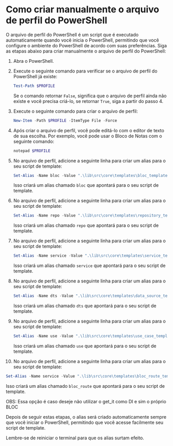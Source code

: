 # Como criar manualmente o arquivo de perfil do PowerShell

O arquivo de perfil do PowerShell é um script que é executado automaticamente quando você inicia o PowerShell, permitindo que você configure o ambiente do PowerShell de acordo com suas preferências. Siga as etapas abaixo para criar manualmente o arquivo de perfil do PowerShell:

1. Abra o PowerShell.

2. Execute o seguinte comando para verificar se o arquivo de perfil do PowerShell já existe:
   ```powershell
   Test-Path $PROFILE
   ```

   Se o comando retornar `False`, significa que o arquivo de perfil ainda não existe e você precisa criá-lo, se retornar `True`, siga a partir do passo 4.

3. Execute o seguinte comando para criar o arquivo de perfil:
   ```powershell
   New-Item -Path $PROFILE -ItemType File -Force
   ```

4. Após criar o arquivo de perfil, você pode editá-lo com o editor de texto de sua escolha. Por exemplo, você pode usar o Bloco de Notas com o seguinte comando:
   ```powershell
   notepad $PROFILE
   ```

5. No arquivo de perfil, adicione a seguinte linha para criar um alias para o seu script de template:
   ```powershell
   Set-Alias -Name bloc -Value ".\lib\src\core\templates\bloc_template.ps1"
   ```

   Isso criará um alias chamado `bloc` que apontará para o seu script de template.

6. No arquivo de perfil, adicione a seguinte linha para criar um alias para o seu script de template:
   ```powershell
   Set-Alias -Name repo -Value ".\lib\src\core\templates\repository_template.ps1"
   ```

   Isso criará um alias chamado `repo` que apontará para o seu script de template.

7. No arquivo de perfil, adicione a seguinte linha para criar um alias para o seu script de template:
   ```powershell
   Set-Alias -Name service -Value ".\lib\src\core\templates\service_template.ps1"
   ```

   Isso criará um alias chamado `service` que apontará para o seu script de template.

8. No arquivo de perfil, adicione a seguinte linha para criar um alias para o seu script de template:
   ```powershell
   Set-Alias -Name dts -Value ".\lib\src\core\templates\data_source_template.ps1"
   ```

   Isso criará um alias chamado `dts` que apontará para o seu script de template.

9. No arquivo de perfil, adicione a seguinte linha para criar um alias para o seu script de template:
   ```powershell
   Set-Alias -Name use -Value ".\lib\src\core\templates\use_case_template.ps1"
   ```

   Isso criará um alias chamado `use` que apontará para o seu script de template.

10. No arquivo de perfil, adicione a seguinte linha para criar um alias para o seu script de template:
   ```powershell
   Set-Alias -Name service -Value ".\lib\src\core\templates\bloc_route_template.ps1"
   ```

   Isso criará um alias chamado `bloc_route` que apontará para o seu script de template.

   OBS: Essa opção é caso deseje não utilizar o get_it como DI e sim o próprio BLOC

Depois de seguir estas etapas, o alias será criado automaticamente sempre que você iniciar o PowerShell, permitindo que você acesse facilmente seu script de template.

Lembre-se de reiniciar o terminal para que os alias surtam efeito.
